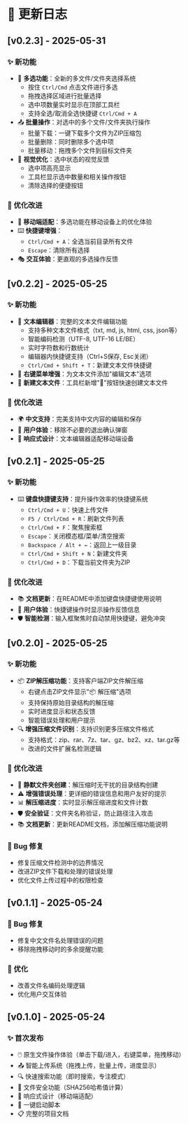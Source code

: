 # 📝 更新日志

## [v0.2.3] - 2025-05-31

### ✨ 新功能
- 🎯 **多选功能**：全新的多文件/文件夹选择系统
  - 按住 `Ctrl/Cmd` 点击文件进行多选
  - 拖拽选择区域进行批量选择
  - 选中项数量实时显示在顶部工具栏
  - 支持全选/取消全选快捷键 `Ctrl/Cmd + A`
- 📤 **批量操作**：对选中的多个文件/文件夹执行操作
  - 批量下载：一键下载多个文件为ZIP压缩包
  - 批量删除：同时删除多个选中项
  - 批量移动：拖拽多个文件到目标文件夹
- 🎨 **视觉优化**：选中状态的视觉反馈
  - 选中项高亮显示
  - 工具栏显示选中数量和相关操作按钮
  - 清除选择的便捷按钮

### 🔧 优化改进
- 📱 **移动端适配**：多选功能在移动设备上的优化体验
- ⌨️ **快捷键增强**：
  - `Ctrl/Cmd + A`：全选当前目录所有文件
  - `Escape`：清除所有选择
- 🎭 **交互体验**：更直观的多选操作反馈

## [v0.2.2] - 2025-05-25

### ✨ 新功能
- 📝 **文本编辑器**：完整的文本文件编辑功能
  - 支持多种文本文件格式（txt, md, js, html, css, json等）
  - 智能编码检测（UTF-8, UTF-16 LE/BE）
  - 实时字符数和行数统计
  - 编辑器内快捷键支持（Ctrl+S保存, Esc关闭）
  - `Ctrl/Cmd + Shift + T`：新建文本文件快捷键
- 🎯 **右键菜单增强**：为文本文件添加"编辑文本"选项
- 📝 **新建文本文件**：工具栏新增"📝"按钮快速创建文本文件

### 🔧 优化改进
- 🌍 **中文支持**：完美支持中文内容的编辑和保存
- 🎨 **用户体验**：移除不必要的退出确认弹窗
- 📱 **响应式设计**：文本编辑器适配移动端设备

## [v0.2.1] - 2025-05-25

### ✨ 新功能
- ⌨️ **键盘快捷键支持**：提升操作效率的快捷键系统
  - `Ctrl/Cmd + U`：快速上传文件
  - `F5 / Ctrl/Cmd + R`：刷新文件列表
  - `Ctrl/Cmd + F`：聚焦搜索框
  - `Escape`：关闭模态框/菜单/清空搜索
  - `Backspace / Alt + ←`：返回上一级目录
  - `Ctrl/Cmd + Shift + N`：新建文件夹
  - `Ctrl/Cmd + D`：下载当前文件夹为ZIP

### 🔧 优化改进
- 📚 **文档更新**：在README中添加键盘快捷键使用说明
- 🎯 **用户体验**：快捷键操作时显示操作反馈信息
- 🛡️ **智能检测**：输入框聚焦时自动禁用快捷键，避免冲突

## [v0.2.0] - 2025-05-25

### ✨ 新功能
- 📦 **ZIP解压缩功能**：支持客户端ZIP文件解压缩
  - 右键点击ZIP文件显示"📦 解压缩"选项
  - 支持保持原始目录结构的解压缩
  - 实时进度显示和状态反馈
  - 智能错误处理和用户提示
- 🔍 **增强压缩文件识别**：支持识别更多压缩文件格式
  - 支持格式：zip、rar、7z、tar、gz、bz2、xz、tar.gz等
  - 改进的文件扩展名检测逻辑

### 🔧 优化改进
- 📁 **静默文件夹创建**：解压缩时无干扰的目录结构创建
- ⚠️ **增强错误处理**：更详细的错误信息和用户友好的提示
- 📊 **解压缩进度**：实时显示解压缩进度和文件计数
- 🛡️ **安全验证**：文件夹名称验证，防止路径注入攻击
- 📚 **文档更新**：更新README文档，添加解压缩功能说明

### 🐛 Bug 修复
- 修复压缩文件检测中的边界情况
- 改进ZIP文件下载和处理的错误处理
- 优化文件上传过程中的权限检查

## [v0.1.1] - 2025-05-24

### 🐛 Bug 修复
- 修复中文文件名处理错误的问题
- 移除拖拽移动时的多余提醒功能

### 🔧 优化
- 改善文件名编码处理逻辑
- 优化用户交互体验

## [v0.1.0] - 2025-05-24

### ✨ 首次发布
- 🖱️ 原生文件操作体验（单击下载/进入，右键菜单，拖拽移动）
- 📤 智能上传系统（拖拽上传，批量上传，进度显示）
- 🔍 快速搜索功能（即时搜索，专注模式）
- 🔐 文件安全功能（SHA256哈希值计算）
- 📱 响应式设计（移动端适配）
- 🚀 一键启动脚本
- 📋 完整的项目文档
